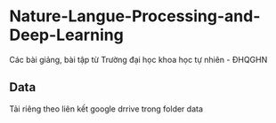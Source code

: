 # Nature-Langue-Processing-and-Deep-Learning
Các bài giảng, bài tập từ Trường đại học khoa học tự nhiên - ĐHQGHN

## Data
Tải riêng theo liên kết google drrive trong folder data
